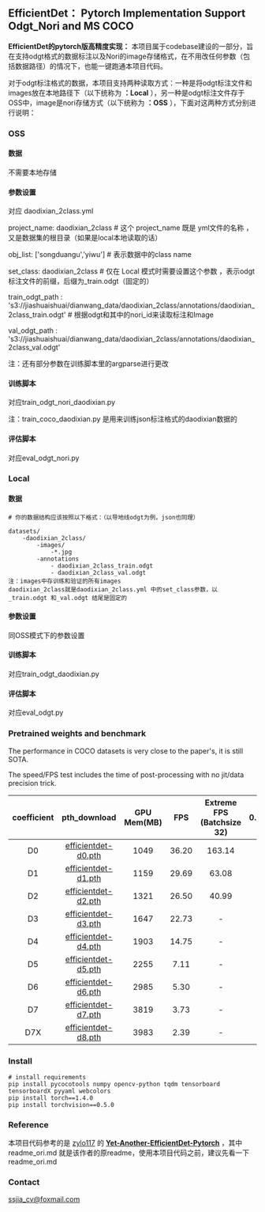 ## EfficientDet： Pytorch Implementation Support Odgt_Nori and MS COCO

**EfficientDet的pytorch版高精度实现：** 本项目属于codebase建设的一部分，旨在支持odgt格式的数据标注以及Nori的image存储格式，在不用改任何参数（包括数据路径）的情况下，也能一键跑通本项目代码。

对于odgt标注格式的数据，本项目支持两种读取方式：一种是将odgt标注文件和images放在本地路径下（以下统称为  **：Local** ），另一种是odgt标注文件存于OSS中，image是nori存储方式（以下统称为  **：OSS** ），下面对这两种方式分别进行说明：

### OSS

#### 数据

不需要本地存储

#### 参数设置

对应 daodixian_2class.yml

project_name: daodixian_2class  # 这个 project_name 既是 yml文件的名称 ，又是数据集的根目录（如果是local本地读取的话）

obj_list: ['songduangu','yiwu']   # 表示数据中的class name

set_class: daodixian_2class  # 仅在 Local 模式时需要设置这个参数 ，表示odgt标注文件的前缀，后缀为_train.odgt（固定的）

train_odgt_path : 's3://jiashuaishuai/dianwang_data/daodixian_2class/annotations/daodixian_2class_train.odgt'  # 根据odgt和其中的nori_id来读取标注和Image

val_odgt_path : 's3://jiashuaishuai/dianwang_data/daodixian_2class/annotations/daodixian_2class_val.odgt'

注：还有部分参数在训练脚本里的argparse进行更改

#### 训练脚本

对应train_odgt_nori_daodixian.py

注：train_coco_daodixian.py 是用来训练json标注格式的daodixian数据的

#### 评估脚本

对应eval_odgt_nori.py

### Local

#### 数据

```
# 你的数据结构应该按照以下格式：（以导地线odgt为例，json也同理）

datasets/
    -daodixian_2class/
        -images/
            -*.jpg
        -annotations
            - daodixian_2class_train.odgt
            - daodixian_2class_val.odgt
注：images中存训练和验证的所有images
daodixian_2class就是daodixian_2class.yml 中的set_class参数，以 _train.odgt 和_val.odgt 结尾是固定的
```

#### 参数设置

同OSS模式下的参数设置

#### 训练脚本

对应train_odgt_daodixian.py

#### 评估脚本

对应eval_odgt.py

### Pretrained weights and benchmark

The performance in COCO datasets is very close to the paper's, it is still SOTA.

The speed/FPS test includes the time of post-processing with no jit/data precision trick.

| coefficient | pth_download | GPU Mem(MB) | FPS | Extreme FPS (Batchsize 32) | mAP 0.5:0.95(this repo) | mAP 0.5:0.95(official) |
| :-----: | :-----: | :------: | :------: | :------: | :-----: | :-----: |
| D0 | [efficientdet-d0.pth](https://github.com/zylo117/Yet-Another-Efficient-Pytorch/releases/download/1.0/efficientdet-d0.pth) | 1049 | 36.20 | 163.14 | 33.1 | 33.8
| D1 | [efficientdet-d1.pth](https://github.com/zylo117/Yet-Another-Efficient-Pytorch/releases/download/1.0/efficientdet-d1.pth) | 1159 | 29.69 | 63.08 | 38.8 | 39.6
| D2 | [efficientdet-d2.pth](https://github.com/zylo117/Yet-Another-Efficient-Pytorch/releases/download/1.0/efficientdet-d2.pth) | 1321 | 26.50 | 40.99 | 42.1 | 43.0
| D3 | [efficientdet-d3.pth](https://github.com/zylo117/Yet-Another-Efficient-Pytorch/releases/download/1.0/efficientdet-d3.pth) | 1647 | 22.73 | - | 45.6 | 45.8
| D4 | [efficientdet-d4.pth](https://github.com/zylo117/Yet-Another-Efficient-Pytorch/releases/download/1.0/efficientdet-d4.pth) | 1903 | 14.75 | - | 48.8 | 49.4
| D5 | [efficientdet-d5.pth](https://github.com/zylo117/Yet-Another-Efficient-Pytorch/releases/download/1.0/efficientdet-d5.pth) | 2255 | 7.11 | - | 50.2 | 50.7
| D6 | [efficientdet-d6.pth](https://github.com/zylo117/Yet-Another-Efficient-Pytorch/releases/download/1.0/efficientdet-d6.pth) | 2985 | 5.30 | - | 50.7 | 51.7
| D7 | [efficientdet-d7.pth](https://github.com/zylo117/Yet-Another-Efficient-Pytorch/releases/download/1.2/efficientdet-d7.pth) | 3819 | 3.73 | - | 52.7 | 53.7
| D7X | [efficientdet-d8.pth](https://github.com/zylo117/Yet-Another-Efficient-Pytorch/releases/download/1.2/efficientdet-d8.pth) | 3983 | 2.39 | - | 53.9 | 55.1

### Install

    # install requirements
    pip install pycocotools numpy opencv-python tqdm tensorboard tensorboardX pyyaml webcolors
    pip install torch==1.4.0
    pip install torchvision==0.5.0

### Reference

本项目代码参考的是 [zylo117](https://github.com/zylo117)  的 **[Yet-Another-EfficientDet-Pytorch](https://github.com/zylo117/Yet-Another-EfficientDet-Pytorch)**  ，其中 readme_ori.md 就是该作者的原readme，使用本项目代码之前，建议先看一下readme_ori.md

### Contact

ssjia_cv@foxmail.com


